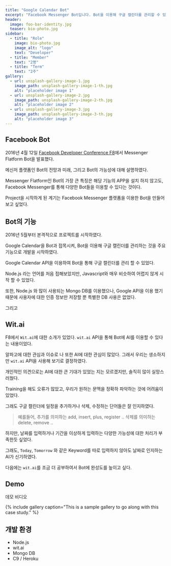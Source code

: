 ```yaml
---
title: "Google Calendar Bot"
excerpt: "Facebook Messenger Bot입니다. Bot을 이용해 구글 캘린더를 관리할 수 있습니다."
header:
  image: foo-bar-identity.jpg
  teaser: bio-photo.jpg
sidebar:
  - title: "Role"
    image: bio-photo.jpg
    image_alt: "logo"
    text: "Developer"
  - title: "Member"
    text: "2명"
  - title: "Term"
    text: "2주"
gallery:
  - url: unsplash-gallery-image-1.jpg
    image_path: unsplash-gallery-image-1-th.jpg
    alt: "placeholder image 1"
  - url: unsplash-gallery-image-2.jpg
    image_path: unsplash-gallery-image-2-th.jpg
    alt: "placeholder image 2"
  - url: unsplash-gallery-image-3.jpg
    image_path: unsplash-gallery-image-3-th.jpg
    alt: "placeholder image 3"
---
```


## Facebook Bot

2016년 4월 12일 [Facebook Developer Conference F8](https://www.fbf8.com/)에서 Messenger Flatform Bot을 발표했다.

메신저 플랫폼인 Bot의 전망과 미래, 그리고 Bot의 가능성에 대해 설명하였다.

Messenger Flatform인 Bot의 가장 큰 특징은 해당 기능의 APP을 설치 하지 않고도, Facebook Messenger를 통해 다양한 Bot들을 이용할 수 있다는 것이다.

Project을 시작하게 된 계기는 Facebook Messenger 플렛폼을 이용한 Bot을 만들어 보고 싶었다.


## Bot의 기능

2016년 5월부터 본격적으로 프로젝트를 시작하였다.

Google Calendar을 Bot과 접목시켜, Bot을 이용해 구글 캘린더를 관리하는 것을 주요 기능으로 개발을 시작하였다.

Google Calendar API을 이용하여 Bot을 통해 구글 캘린더를 관리 할 수 있었다.

Node.js 라는 언어를 처음 접해보았지만, Javascript와 매우 비슷하여 어렵지 않게 시작 할 수 있었다.

또한, Node.js 와 많이 사용되는 Mongo DB를 이용했으나, Google API을 이용 했기 때문에 사용자에 대한 인증 정보만 저장할 뿐 특별한 DB 사용은 없었다.

그리고

## Wit.ai

F8에서 `Wit.ai`에 대한 소개가 있었다. `wit.ai` API을 통해 Bot에 AI를 이용할 수 있다는 내용이었다.

알파고에 대한 관심과 이슈로 나 또한 AI에 대한 관심이 많았다. 그래서 우리는 생소하지만 `wit.ai` API을 사용해 보기로 결정하였다.

개인적인 의견으로는 AI에 대한 큰 기대가 있었는 지는 모르겠지만, 솔직히 많이 실망스러웠다.

Training을 해도 오류가 많았고, 우리가 원하는 문맥을 정확하 파악하는 것에 어려움이 있었다.

그래도 구글 캘린더에 일정을 추가하거나 삭제, 수정하는 단어들은 잘 인지하였다.

> 예를들어, 추가를 의미하는 add, insert, plus, register .. 
> 삭제를 의미하는 delete, remove ..

하지만, 날짜를 입력하거나 기간을 이상하게 입력하는 다양한 가능성에 대한 처리가 부족한듯 싶었다.

그래도, `Today`, `Tomorrow` 와 같은 Keyword를 따로 입력하지 않아도 날짜로 인지하는 AI가 신기하였다.

다음에는 `wit.ai`를 조금 더 공부하여서 Bot에 완성도를 높이고 싶다.

## Demo
데모 비디오

{% include gallery caption="This is a sample gallery to go along with this case study." %}

## 개발 환경
- Node.js
- wit.ai
- Mongo DB
- C9 / Heroku



